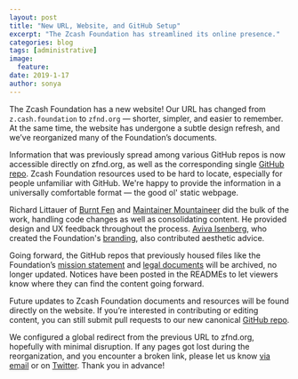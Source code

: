 ```yaml
---
layout: post
title: "New URL, Website, and GitHub Setup"
excerpt: "The Zcash Foundation has streamlined its online presence."
categories: blog
tags: [administrative]
image:
  feature:
date: 2019-1-17
author: sonya
---
```


The Zcash Foundation has a new website! Our URL has changed from `z.cash.foundation` to `zfnd.org` — shorter, simpler, and easier to remember. At the same time, the website has undergone a subtle design refresh, and we’ve reorganized many of the Foundation’s documents.

Information that was previously spread among various GitHub repos is now accessible directly on zfnd.org, as well as the corresponding single [GitHub repo](https://github.com/ZcashFoundation/zfnd/). Zcash Foundation resources used to be hard to locate, especially for people unfamiliar with GitHub. We're happy to provide the information in a universally comfortable format — the good ol' static webpage.

Richard Littauer of [Burnt Fen](https://www.burntfen.com) and [Maintainer Mountaineer](https://maintainer.io/) did the bulk of the work, handling code changes as well as consolidating content. He provided design and UX feedback throughout the process. [Aviva Isenberg](https://avivai.dunked.com/), who created the Foundation's [branding](https://avivai.dunked.com/zcash-foundation-rebrand), also contributed aesthetic advice.

Going forward, the GitHub repos that previously housed files like the Foundation’s [mission statement](https://www.zfnd.org/about/#mission) and [legal documents](https://www.zfnd.org/about/incorporation-docs/) will be archived, no longer updated. Notices have been posted in the READMEs to let viewers know where they can find the content going forward.

Future updates to Zcash Foundation documents and resources will be found directly on the website. If you’re interested in contributing or editing content, you can still submit pull requests to our new canonical [GitHub repo](https://github.com/ZcashFoundation/zfnd).

We configured a global redirect from the previous URL to zfnd.org, hopefully with minimal disruption. If any pages got lost during the reorganization, and you encounter a broken link, please let us know [via email](mailto:contact@zfnd.org) or on [Twitter](https://twitter.com/zcashfoundation). Thank you in advance!
